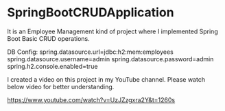 # SpringBootCRUDApplication
It is an Employee Management kind of project where I implemented Spring Boot Basic CRUD operations.

DB Config:
spring.datasource.url=jdbc:h2:mem:employees
spring.datasource.username=admin
spring.datasource.password=admin
spring.h2.console.enabled=true

I created a video on this project in my YouTube channel. Please watch below video for better understanding.

https://www.youtube.com/watch?v=UzJZzgxra2Y&t=1260s
